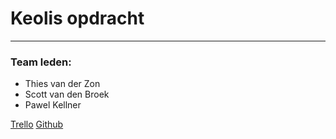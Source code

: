 # Keolis opdracht

---

### Team leden:

- Thies van der Zon
- Scott van den Broek
- Pawel Kellner

[Trello](https://trello.com/b/KBfvRi01/keolis#)
[Github](https://github.com/ScottZ2004/Keolis)
